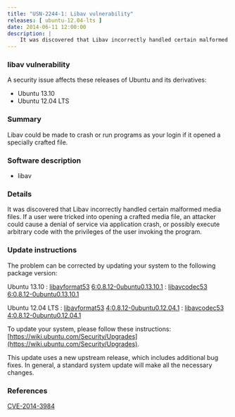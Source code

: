 ```yaml
---
title: "USN-2244-1: Libav vulnerability"
releases: [ ubuntu-12.04-lts ]
date: 2014-06-11 12:00:00
description: |
    It was discovered that Libav incorrectly handled certain malformed media files. If a user were tricked into opening a crafted media file, an attacker could cause a denial of service via application crash, or possibly execute arbitrary code with the privileges of the user invoking the program. 
--- 
```

 
### libav vulnerability

A security issue affects these releases of Ubuntu and its derivatives:

* Ubuntu 13.10
* Ubuntu 12.04 LTS

### Summary

Libav could be made to crash or run programs as your login if it opened a specially crafted file.

### Software description

* libav 

### Details

It was discovered that Libav incorrectly handled certain malformed media files. If a user were tricked into opening a crafted media file, an attacker could cause a denial of service via application crash, or possibly execute arbitrary code with the privileges of the user invoking the program. 

### Update instructions

The problem can be corrected by updating your system to the following package version:

Ubuntu 13.10
 : [libavformat53](https://launchpad.net/ubuntu/+source/libav) <span> [6:0.8.12-0ubuntu0.13.10.1](https://launchpad.net/ubuntu/+source/libav/6:0.8.12-0ubuntu0.13.10.1) </span> 
 : [libavcodec53](https://launchpad.net/ubuntu/+source/libav) <span> [6:0.8.12-0ubuntu0.13.10.1](https://launchpad.net/ubuntu/+source/libav/6:0.8.12-0ubuntu0.13.10.1) </span> 

Ubuntu 12.04 LTS
 : [libavformat53](https://launchpad.net/ubuntu/+source/libav) <span> [4:0.8.12-0ubuntu0.12.04.1](https://launchpad.net/ubuntu/+source/libav/4:0.8.12-0ubuntu0.12.04.1) </span> 
 : [libavcodec53](https://launchpad.net/ubuntu/+source/libav) <span> [4:0.8.12-0ubuntu0.12.04.1](https://launchpad.net/ubuntu/+source/libav/4:0.8.12-0ubuntu0.12.04.1) </span> 

To update your system, please follow these instructions: [https://wiki.ubuntu.com/Security/Upgrades](https://wiki.ubuntu.com/Security/Upgrades).

This update uses a new upstream release, which includes additional bug fixes. In general, a standard system update will make all the necessary changes. 

### References

 [CVE-2014-3984](http://people.ubuntu.com/~ubuntu-security/cve/CVE-2014-3984)
 
